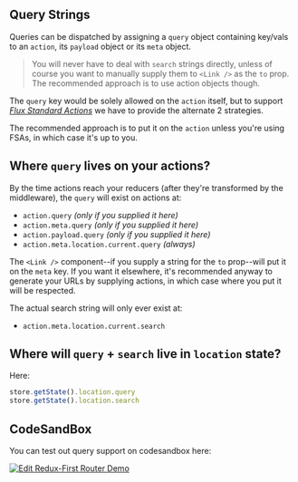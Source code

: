 ## Query Strings

Queries can be dispatched by assigning a `query` object containing key/vals to an `action`, its `payload` object or its `meta` object. 

> You will never have to deal with `search` strings directly, unless of course you want to manually supply them to `<Link />` as the `to` prop. The recommended approach is to use action objects though.

The `query` key would be solely allowed on the `action` itself, but to support *[Flux Standard Actions](https://github.com/acdlite/flux-standard-action)* we have to provide the alternate 2 strategies. 

The recommended approach is to put it on the `action` unless you're using FSAs, in which case it's up to you.


## Where `query` lives on your actions?

By the time actions reach your reducers (after they're transformed by the middleware), the `query` will exist on actions at:

- `action.query` *(only if you supplied it here)*
- `action.meta.query` *(only if you supplied it here)*
- `action.payload.query` *(only if you supplied it here)*
- `action.meta.location.current.query` *(always)*

The `<Link />` component--if you supply a string for the `to` prop--will put it on the `meta` key. If you want it elsewhere, it's recommended anyway to generate your URLs by supplying actions, in which case where you put it will be respected.

The actual search string will only ever exist at:
- `action.meta.location.current.search`


## Where will `query` + `search` live in `location` state?

Here:

```js
store.getState().location.query
store.getState().location.search
```

## CodeSandBox
You can test out query support on codesandbox here:

<a href="https://codesandbox.io/s/pgp5mEkzm?module=H1Ebz7rL7rZ" target="_blank">
  <img alt="Edit Redux-First Router Demo" src="https://codesandbox.io/static/img/play-codesandbox.svg">
</a>
